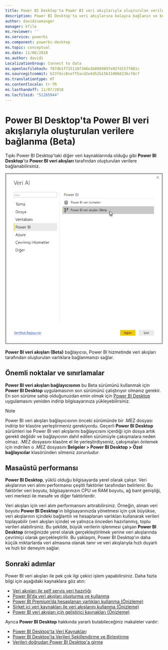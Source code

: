```yaml
---
title: Power BI Desktop'ta Power BI veri akışlarıyla oluşturulan verilere bağlanma (Beta)
description: Power BI Desktop'ta veri akışlarına kolayca bağlanın ve bu akışları kullanın
author: davidiseminger
manager: kfile
ms.reviewer: ''
ms.service: powerbi
ms.component: powerbi-desktop
ms.topic: conceptual
ms.date: 11/06/2018
ms.author: davidi
LocalizationGroup: Connect to data
ms.openlocfilehash: f87db1f715118f346e3b8069897e92fd157f881c
ms.sourcegitcommit: b23fdcc0ceff5acd2e4d52b15b310068236cf8c7
ms.translationtype: HT
ms.contentlocale: tr-TR
ms.lasthandoff: 11/07/2018
ms.locfileid: "51265944"
---
```

# <a name="connect-to-data-created-by-power-bi-dataflows-in-power-bi-desktop-beta"></a>Power BI Desktop'ta Power BI veri akışlarıyla oluşturulan verilere bağlanma (Beta)
Tıpkı Power BI Desktop'taki diğer veri kaynaklarında olduğu gibi **Power BI Desktop**'ta **Power BI veri akışları** tarafından oluşturulan verilere bağlanabilirsiniz.

![Veri akışlarına bağlanma](media/desktop-connect-dataflows/connect-dataflows_01.png)

**Power BI veri akışları (Beta)** bağlayıcısı, Power BI hizmetinde veri akışları tarafından oluşturulan varlıklara bağlanmanızı sağlar. 

## <a name="considerations-and-limitations"></a>Önemli noktalar ve sınırlamalar

**Power BI veri akışları bağlayıcısının** bu Beta sürümünü kullanmak için **Power BI Desktop** uygulamasının son sürümünü çalıştırıyor olmanız gerekir. En son sürüme sahip olduğunuzdan emin olmak için [Power BI Desktop](desktop-get-the-desktop.md) uygulamasını yeniden indirip bilgisayarınıza yükleyebilirsiniz.  

> [!NOTE]
> Power BI veri akışları bağlayıcısının önceki sürümünde bir .MEZ dosyası indirip bir klasöre yerleştirmeniz gerekiyordu. Geçerli **Power BI Desktop** sürümleri ise Power BI veri akışlarını bağlayıcısını içerdiği için dosya artık gerekli değildir ve bağlayıcının dahil edilen sürümüyle çakışmalara neden olmaz. .MEZ dosyasını klasöre el ile yerleştirdiyseniz, çakışmaları önlemek için indirilen o .MEZ dosyasını **Belgeler > Power BI Desktop > Özel bağlayıcılar** klasöründen silmeniz *zorunludur*. 

## <a name="desktop-performance"></a>Masaüstü performansı
**Power BI Desktop**, yüklü olduğu bilgisayarda yerel olarak çalışır. Veri akışlarının veri alımı performansı çeşitli faktörler tarafından belirlenir. Bu faktörler veri boyutu, bilgisayarınızın CPU ve RAM boyutu, ağ bant genişliği, veri merkezi ile mesafe ve diğer faktörlerdir.

Veri akışları için veri alım performansını artırabilirsiniz. Örneğin, alınan veri boyutu **Power BI Desktop**’ın bilgisayarınızda yönetmesi için çok büyükse, veri akışlarının içindeki bağlantılı ve hesaplanan varlıkları kullanarak verileri toplayabilir (veri akışları içinde) ve yalnızca önceden hazırlanmış, toplu verileri alabilirsiniz. Bu şekilde, büyük verilerin işlenmesi çalışan **Power BI Desktop** örneğinizde yerel olarak gerçekleştirilmek yerine veri akışlarında çevrimiçi olarak gerçekleştirilir. Bu yaklaşım, Power BI Desktop'ın daha küçük miktarlarda veri almasına olanak tanır ve veri akışlarıyla hızlı duyarlı ve hızlı bir deneyim sağlar.


## <a name="next-steps"></a>Sonraki adımlar
Power BI veri akışları ile pek çok ilgi çekici işlem yapabilirsiniz. Daha fazla bilgi için aşağıdaki kaynaklara göz atın:

* [Veri akışları ile self servis veri hazırlığı](service-dataflows-overview.md)
* [Power BI’da veri akışları oluşturma ve kullanma](service-dataflows-create-use.md)
* [Power BI Premium’da hesaplanan varlıkları kullanma (Önizleme)](service-dataflows-computed-entities-premium.md)
* [Şirket içi veri kaynakları ile veri akışlarını kullanma (Önizleme)](service-dataflows-on-premises-gateways.md)
* [Power BI veri akışları için geliştirici kaynakları (Önizleme)](service-dataflows-developer-resources.md)

Ayrıca **Power BI Desktop** hakkında yararlı bulabileceğiniz makaleler vardır:

* [Power BI Desktop'ta Veri Kaynakları](desktop-data-sources.md)
* [Power BI Desktop'ta Verileri Şekillendirme ve Birleştirme](desktop-shape-and-combine-data.md)
* [Verileri doğrudan Power BI Desktop'a girme](desktop-enter-data-directly-into-desktop.md)   

